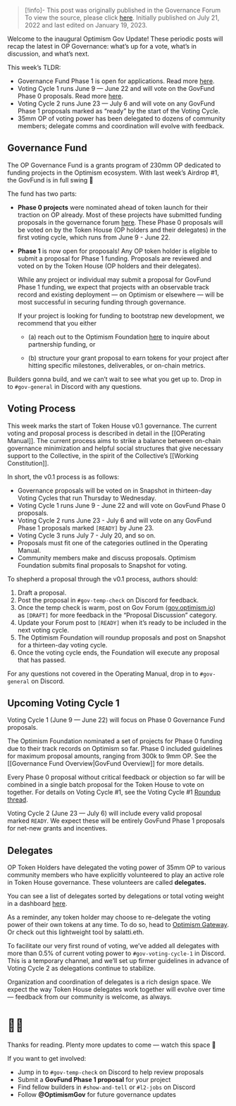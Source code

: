 > [!info]- This post was originally published in the Governance Forum
> To view the source, please click [here](https://gov.optimism.io/t/governance-update-2/3056). Initially published on July 21, 2022 and last edited on January 19, 2023.

<span class="notvisible"></span>
Welcome to the inaugural Optimism Gov Update! These periodic posts will recap the latest in OP Governance: what’s up for a vote, what’s in discussion, and what’s next.

This week’s TLDR:

- Governance Fund Phase 1 is open for applications. Read more [here](https://gov.optimism.io/t/governance-fund-phase-1-how-to-create-a-proposal/216/3).
- Voting Cycle 1 runs June 9 — June 22 and will vote on the GovFund Phase 0 proposals. Read more [here](https://gov.optimism.io/t/voting-cycle-1-roundup/2619).
- Voting Cycle 2 runs June 23 — July 6 and will vote on any GovFund Phase 1 proposals marked as “ready” by the start of the Voting Cycle.
- 35mm OP of voting power has been delegated to dozens of community members; delegate comms and coordination will evolve with feedback.

## Governance Fund

The OP Governance Fund is a grants program of 230mm OP dedicated to funding projects in the Optimism ecosystem. With last week’s Airdrop #1, the GovFund is in full swing 🚀

The fund has two parts:

- **Phase 0 projects** were nominated ahead of token launch for their traction on OP already. Most of these projects have submitted funding proposals in the governance forum [here](https://gov.optimism.io/c/proposals/governance-fund-phase-0-proposals/39). These Phase 0 proposals will be voted on by the Token House (OP holders and their delegates) in the first voting cycle, which runs from June 9 - June 22.
    
- **Phase 1** is now open for proposals! Any OP token holder is eligible to submit a proposal for Phase 1 funding. Proposals are reviewed and voted on by the Token House (OP holders and their delegates).
    
    While any project or individual may submit a proposal for GovFund Phase 1 funding, we expect that projects with an observable track record and existing deployment — on Optimism or elsewhere — will be most successful in securing funding through governance.
    
    If your project is looking for funding to bootstrap new development, we recommend that you either
    
    - (a) reach out to the Optimism Foundation [here](https://optimismpbc.typeform.com/to/IK2MMwN8) to inquire about partnership funding, or
        
    - (b) structure your grant proposal to earn tokens for your project after hitting specific milestones, deliverables, or on-chain metrics.
        

Builders gonna build, and we can’t wait to see what you get up to. Drop in to ``#gov-general`` in Discord with any questions.

## Voting Process

This week marks the start of Token House v0.1 governance. The current voting and proposal process is described in detail in the [[OPerating Manual]]. The current process aims to strike a balance between on-chain governance minimization and helpful social structures that give necessary support to the Collective, in the spirit of the Collective’s [[Working Constitution]].

In short, the v0.1 process is as follows:

- Governance proposals will be voted on in Snapshot in thirteen-day Voting Cycles that run Thursday to Wednesday.
- Voting Cycle 1 runs June 9 - June 22 and will vote on GovFund Phase 0 proposals.
- Voting Cycle 2 runs June 23 - July 6 and will vote on any GovFund Phase 1 proposals marked `[READY]` by June 23.
- Voting Cycle 3 runs July 7 - July 20, and so on.
- Proposals must fit one of the categories outlined in the Operating Manual.
- Community members make and discuss proposals. Optimism Foundation submits final proposals to Snapshot for voting.

To shepherd a proposal through the v0.1 process, authors should:

1. Draft a proposal.
2. Post the proposal in ``#gov-temp-check`` on Discord for feedback.
3. Once the temp check is warm, post on Gov Forum ([gov.optimism.io](http://gov.optimism.io/)) as `[DRAFT]` for more feedback in the “Proposal Discussion” category.
4. Update your Forum post to `[READY]` when it’s ready to be included in the next voting cycle.
5. The Optimism Foundation will roundup proposals and post on Snapshot for a thirteen-day voting cycle.
6. Once the voting cycle ends, the Foundation will execute any proposal that has passed.

For any questions not covered in the Operating Manual, drop in to ``#gov-general`` on Discord.

## Upcoming Voting Cycle 1

Voting Cycle 1 (June 9 — June 22) will focus on Phase 0 Governance Fund proposals.

The Optimism Foundation nominated a set of projects for Phase 0 funding due to their track records on Optimism so far. Phase 0 included guidelines for maximum proposal amounts, ranging from 300k to 9mm OP. See the [[Governance Fund Overview|GovFund Overview]] for more details.

Every Phase 0 proposal without critical feedback or objection so far will be combined in a single batch proposal for the Token House to vote on together. For details on Voting Cycle #1, see the Voting Cycle #1 [Roundup thread](https://gov.optimism.io/t/voting-cycle-1-roundup/2619).

Voting Cycle 2 (June 23 — July 6) will include every valid proposal marked `READY`. We expect these will be entirely GovFund Phase 1 proposals for net-new grants and incentives.

## Delegates

OP Token Holders have delegated the voting power of 35mm OP to various community members who have explicitly volunteered to play an active role in Token House governance. These volunteers are called **delegates.**

You can see a list of delegates sorted by delegations or total voting weight in a dashboard [here](https://dune.com/optimismpbc/optimism-op-token-house).

As a reminder, any token holder may choose to re-delegate the voting power of their own tokens at any time. To do so, head to [Optimism Gateway](http://app.optimism.io/airdrop/delegate). Or check out this lightweight tool by salatti.eth.

To facilitate our very first round of voting, we’ve added all delegates with more than 0.5% of current voting power to ``#gov-voting-cycle-1`` in Discord. This is a temporary channel, and we’ll set up firmer guidelines in advance of Voting Cycle 2 as delegations continue to stabilize.

Organization and coordination of delegates is a rich design space. We expect the way Token House delegates work together will evolve over time — feedback from our community is welcome, as always.

# 🔴✨

Thanks for reading. Plenty more updates to come — watch this space 👀

If you want to get involved:

- Jump in to ``#gov-temp-check`` on Discord to help review proposals
- Submit a **GovFund Phase 1 proposal** for your project
- Find fellow builders in ``#show-and-tell`` or ``#l2-jobs`` on Discord
- Follow **@OptimismGov** for future governance updates